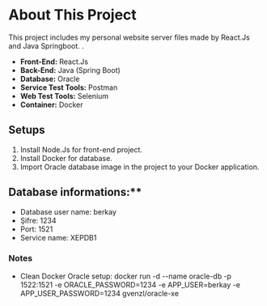 # About This Project
This project includes my personal website server files made by React.Js and Java Springboot.
.
* **Front-End:** React.Js
* **Back-End:** Java (Spring Boot)
* **Database:** Oracle
* **Service Test Tools:** Postman
* **Web Test Tools:** Selenium
* **Container:** Docker

## Setups
1. Install Node.Js for front-end project.
2. Install Docker for database.
3. Import Oracle database image in the project to your Docker application.

## Database informations:**
* Database user name: berkay
* Şifre: 1234
* Port: 1521
* Service name: XEPDB1

### Notes
* Clean Docker Oracle setup: docker run -d --name oracle-db -p 1522:1521 -e ORACLE_PASSWORD=1234 -e APP_USER=berkay -e APP_USER_PASSWORD=1234 gvenzl/oracle-xe
